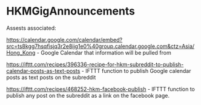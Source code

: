 # HKMGigAnnouncements

Assests associated:

https://calendar.google.com/calendar/embed?src=ts8kgg7hsqfisjq3r2e8ijg1e0%40group.calendar.google.com&ctz=Asia/Hong_Kong - Google Calendar that information will be pulled from

https://ifttt.com/recipes/396336-recipe-for-hkm-subreddit-to-publish-calendar-posts-as-text-posts - IFTTT function to publish Google calendar posts as text posts on the subreddit

https://ifttt.com/recipes/468252-hkm-facebook-publish - IFTTT function to publish any post on the subreddit as a link on the facebook page.
